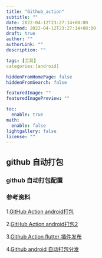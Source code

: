 ```yaml
---
title: "Github_action"
subtitle: ""
date: 2022-04-12T23:27:14+08:00
lastmod: 2022-04-12T23:27:14+08:00
draft: true
author: ""
authorLink: ""
description: ""

tags: [工具]
categories:[android]

hiddenFromHomePage: false
hiddenFromSearch: false

featuredImage: ""
featuredImagePreview: ""

toc:
  enable: true
math:
  enable: false
lightgallery: false
license: ""
---
```



## github 自动打包

### github 自动打包配置



###  参考资料

1.[GitHub Action android打包](https://blog.csdn.net/xiangang12202/article/details/122594984?spm=1001.2101.3001.6650.3&utm_medium=distribute.pc_relevant.none-task-blog-2%7Edefault%7ECTRLIST%7ERate-3.pc_relevant_default&depth_1-utm_source=distribute.pc_relevant.none-task-blog-2%7Edefault%7ECTRLIST%7ERate-3.pc_relevant_default&utm_relevant_index=6)

2.[GitHub Action android打包2](https://blog.csdn.net/ZZL23333/article/details/115798615)

3.[Github Action flutter 插件发布](https://www.bilibili.com/read/cv9190554/)

4.[Github android 自动打包分发](https://cloud.tencent.com/developer/article/1662742)

<!--more-->
